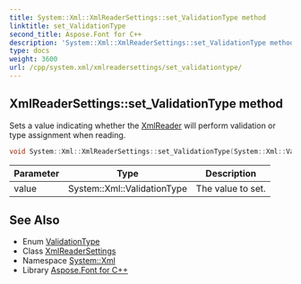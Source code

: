```yaml
---
title: System::Xml::XmlReaderSettings::set_ValidationType method
linktitle: set_ValidationType
second_title: Aspose.Font for C++
description: 'System::Xml::XmlReaderSettings::set_ValidationType method. Sets a value indicating whether the XmlReader will perform validation or type assignment when reading in C++.'
type: docs
weight: 3600
url: /cpp/system.xml/xmlreadersettings/set_validationtype/
---
```

## XmlReaderSettings::set_ValidationType method


Sets a value indicating whether the [XmlReader](../../xmlreader/) will perform validation or type assignment when reading.

```cpp
void System::Xml::XmlReaderSettings::set_ValidationType(System::Xml::ValidationType value)
```


| Parameter | Type | Description |
| --- | --- | --- |
| value | System::Xml::ValidationType | The value to set. |

## See Also

* Enum [ValidationType](../../validationtype/)
* Class [XmlReaderSettings](../)
* Namespace [System::Xml](../../)
* Library [Aspose.Font for C++](../../../)
